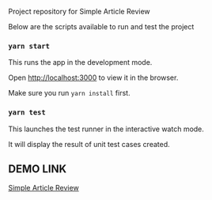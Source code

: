 Project repository for Simple Article Review

Below are the scripts available to run and test the project 

### `yarn start`

  
This runs the app in the development mode.<br  />

Open [http://localhost:3000](http://localhost:3000) to view it in the browser.

Make sure you run `yarn install` first.

  

### `yarn test`

  
This launches the test runner in the interactive watch mode.<br  />

It will display the result of unit test cases created.

## DEMO LINK
[Simple Article Review](https://simple-article-review.herokuapp.com/)